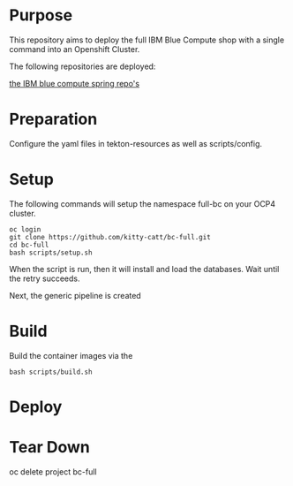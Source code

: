 # Purpose

This repository aims to deploy the full IBM Blue Compute shop with a single command into an Openshift Cluster. <br>

The following repositories are deployed: <br>

[the IBM blue compute spring repo's](https://github.com/ibm-garage-ref-storefront/?q=spring&type=&language=)

# Preparation

Configure the yaml files in tekton-resources as well as scripts/config.

# Setup

The following commands will setup the namespace full-bc on your OCP4 cluster.

    oc login
    git clone https://github.com/kitty-catt/bc-full.git
    cd bc-full
    bash scripts/setup.sh

When the script is run, then it will install and load the databases. Wait until the retry succeeds.

Next, the generic pipeline is created

# Build

Build the container images via the 

    bash scripts/build.sh

# Deploy


# Tear Down

   oc delete project bc-full

